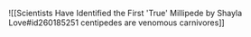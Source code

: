 ![[Scientists Have Identified the First 'True' Millipede by Shayla Love#id260185251 centipedes are venomous carnivores]]


